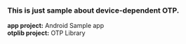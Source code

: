 ### **This is just sample about device-dependent OTP.** 
**app project:** Android Sample app  
**otplib project:** OTP Library  
